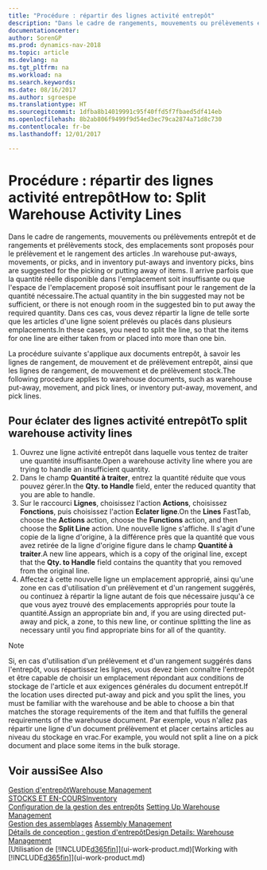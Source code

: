 ```yaml
---
title: "Procédure : répartir des lignes activité entrepôt"
description: "Dans le cadre de rangements, mouvements ou prélèvements entrepôt et de rangements et prélèvements stock, des emplacements sont proposés pour le prélèvement et le rangement des articles . Il arrive parfois que la quantité réelle disponible dans l'emplacement soit insuffisante ou que l'espace de l'emplacement proposé soit insuffisant pour le rangement de la quantité nécessaire. Dans ces cas, vous devez répartir la ligne de telle sorte que les articles d'une ligne soient prélevés ou placés dans plusieurs emplacements."
documentationcenter: 
author: SorenGP
ms.prod: dynamics-nav-2018
ms.topic: article
ms.devlang: na
ms.tgt_pltfrm: na
ms.workload: na
ms.search.keywords: 
ms.date: 08/16/2017
ms.author: sgroespe
ms.translationtype: HT
ms.sourcegitcommit: 1dfba8b14019991c95f40ffd5f7fbaed5df414eb
ms.openlocfilehash: 8b2ab806f9499f9d54ed3ec79ca2874a71d8c730
ms.contentlocale: fr-be
ms.lasthandoff: 12/01/2017

---
```

# <a name="how-to-split-warehouse-activity-lines"></a><span data-ttu-id="37a9d-105">Procédure : répartir des lignes activité entrepôt</span><span class="sxs-lookup"><span data-stu-id="37a9d-105">How to: Split Warehouse Activity Lines</span></span>
<span data-ttu-id="37a9d-106">Dans le cadre de rangements, mouvements ou prélèvements entrepôt et de rangements et prélèvements stock, des emplacements sont proposés pour le prélèvement et le rangement des articles .</span><span class="sxs-lookup"><span data-stu-id="37a9d-106">In warehouse put-aways, movements, or picks, and in inventory put-aways and inventory picks, bins are suggested for the picking or putting away of items.</span></span> <span data-ttu-id="37a9d-107">Il arrive parfois que la quantité réelle disponible dans l'emplacement soit insuffisante ou que l'espace de l'emplacement proposé soit insuffisant pour le rangement de la quantité nécessaire.</span><span class="sxs-lookup"><span data-stu-id="37a9d-107">The actual quantity in the bin suggested may not be sufficient, or there is not enough room in the suggested bin to put away the required quantity.</span></span> <span data-ttu-id="37a9d-108">Dans ces cas, vous devez répartir la ligne de telle sorte que les articles d'une ligne soient prélevés ou placés dans plusieurs emplacements.</span><span class="sxs-lookup"><span data-stu-id="37a9d-108">In these cases, you need to split the line, so that the items for one line are either taken from or placed into more than one bin.</span></span>  

<span data-ttu-id="37a9d-109">La procédure suivante s'applique aux documents entrepôt, à savoir les lignes de rangement, de mouvement et de prélèvement entrepôt, ainsi que les lignes de rangement, de mouvement et de prélèvement stock.</span><span class="sxs-lookup"><span data-stu-id="37a9d-109">The following procedure applies to warehouse documents, such as warehouse put-away, movement, and pick lines, or inventory put-away, movement, and pick lines.</span></span>  

## <a name="to-split-warehouse-activity-lines"></a><span data-ttu-id="37a9d-110">Pour éclater des lignes activité entrepôt</span><span class="sxs-lookup"><span data-stu-id="37a9d-110">To split warehouse activity lines</span></span>  
1.  <span data-ttu-id="37a9d-111">Ouvrez une ligne activité entrepôt dans laquelle vous tentez de traiter une quantité insuffisante.</span><span class="sxs-lookup"><span data-stu-id="37a9d-111">Open a warehouse activity line where you are trying to handle an insufficient quantity.</span></span>  
2.  <span data-ttu-id="37a9d-112">Dans le champ **Quantité à traiter**, entrez la quantité réduite que vous pouvez gérer.</span><span class="sxs-lookup"><span data-stu-id="37a9d-112">In the **Qty. to Handle** field, enter the reduced quantity that you are able to handle.</span></span>  
3.  <span data-ttu-id="37a9d-113">Sur le raccourci **Lignes**, choisissez l'action **Actions**, choisissez **Fonctions**, puis choisissez l'action **Eclater ligne**.</span><span class="sxs-lookup"><span data-stu-id="37a9d-113">On the **Lines** FastTab, choose the **Actions** action, choose the **Functions** action, and then choose the **Split Line** action.</span></span> <span data-ttu-id="37a9d-114">Une nouvelle ligne s'affiche. Il s'agit d'une copie de la ligne d'origine, à la différence près que la quantité que vous avez retirée de la ligne d'origine figure dans le champ **Quantité à traiter**.</span><span class="sxs-lookup"><span data-stu-id="37a9d-114">A new line appears, which is a copy of the original line, except that the **Qty. to Handle** field contains the quantity that you removed from the original line.</span></span>  
4.  <span data-ttu-id="37a9d-115">Affectez à cette nouvelle ligne un emplacement approprié, ainsi qu'une zone en cas d'utilisation d'un prélèvement et d'un rangement suggérés, ou continuez à répartir la ligne autant de fois que nécessaire jusqu'à ce que vous ayez trouvé des emplacements appropriés pour toute la quantité.</span><span class="sxs-lookup"><span data-stu-id="37a9d-115">Assign an appropriate bin and, if you are using directed put-away and pick, a zone, to this new line, or continue splitting the line as necessary until you find appropriate bins for all of the quantity.</span></span>  

> [!NOTE]  
>  <span data-ttu-id="37a9d-116">Si, en cas d'utilisation d'un prélèvement et d'un rangement suggérés dans l'entrepôt, vous répartissez les lignes, vous devez bien connaître l'entrepôt et être capable de choisir un emplacement répondant aux conditions de stockage de l'article et aux exigences générales du document entrepôt.</span><span class="sxs-lookup"><span data-stu-id="37a9d-116">If the location uses directed put-away and pick and you split the lines, you must be familiar with the warehouse and be able to choose a bin that matches the storage requirements of the item and that fulfills the general requirements of the warehouse document.</span></span> <span data-ttu-id="37a9d-117">Par exemple, vous n'allez pas répartir une ligne d'un document prélèvement et placer certains articles au niveau du stockage en vrac.</span><span class="sxs-lookup"><span data-stu-id="37a9d-117">For example, you would not split a line on a pick document and place some items in the bulk storage.</span></span>  

## <a name="see-also"></a><span data-ttu-id="37a9d-118">Voir aussi</span><span class="sxs-lookup"><span data-stu-id="37a9d-118">See Also</span></span>  
[<span data-ttu-id="37a9d-119">Gestion d'entrepôt</span><span class="sxs-lookup"><span data-stu-id="37a9d-119">Warehouse Management</span></span>](warehouse-manage-warehouse.md)  
[<span data-ttu-id="37a9d-120">STOCKS ET EN-COURS</span><span class="sxs-lookup"><span data-stu-id="37a9d-120">Inventory</span></span>](inventory-manage-inventory.md)  
<span data-ttu-id="37a9d-121">[Configuration de la gestion des entrepôts](warehouse-setup-warehouse.md)   </span><span class="sxs-lookup"><span data-stu-id="37a9d-121">[Setting Up Warehouse Management](warehouse-setup-warehouse.md)   </span></span>  
<span data-ttu-id="37a9d-122">[Gestion des assemblages](assembly-assemble-items.md)  </span><span class="sxs-lookup"><span data-stu-id="37a9d-122">[Assembly Management](assembly-assemble-items.md)  </span></span>  
[<span data-ttu-id="37a9d-123">Détails de conception : gestion d'entrepôt</span><span class="sxs-lookup"><span data-stu-id="37a9d-123">Design Details: Warehouse Management</span></span>](design-details-warehouse-management.md)  
<span data-ttu-id="37a9d-124">[Utilisation de [!INCLUDE[d365fin](includes/d365fin_md.md)]](ui-work-product.md)</span><span class="sxs-lookup"><span data-stu-id="37a9d-124">[Working with [!INCLUDE[d365fin](includes/d365fin_md.md)]](ui-work-product.md)</span></span>

